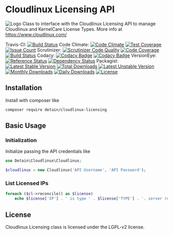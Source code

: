 # Cloudlinux Licensing API
![Logo](https://www.cloudlinux.com/images/icons/prod_cl_logo.svg) 
Class to interface with the Cloudlinux Licensing API to manage Cloudlinux and KernelCare License Types.  More info at https://www.cloudlinux.com/

Travis-CI: [![Build Status](https://travis-ci.org/detain/cloudlinux-licensing.svg?branch=master)](https://travis-ci.org/detain/cloudlinux-licensing)
Code Climate: [![Code Climate](https://codeclimate.com/github/detain/cloudlinux-licensing/badges/gpa.svg)](https://codeclimate.com/github/detain/cloudlinux-licensing) [![Test Coverage](https://codeclimate.com/github/detain/cloudlinux-licensing/badges/coverage.svg)](https://codeclimate.com/github/detain/cloudlinux-licensing/coverage) [![Issue Count](https://codeclimate.com/github/detain/cloudlinux-licensing/badges/issue_count.svg)](https://codeclimate.com/github/detain/cloudlinux-licensing)
Scrutinizer: [![Scrutinizer Code Quality](https://scrutinizer-ci.com/g/detain/cloudlinux-licensing/badges/quality-score.png?b=master)](https://scrutinizer-ci.com/g/detain/cloudlinux-licensing/?branch=master) [![Code Coverage](https://scrutinizer-ci.com/g/detain/cloudlinux-licensing/badges/coverage.png?b=master)](https://scrutinizer-ci.com/g/detain/cloudlinux-licensing/?branch=master) [![Build Status](https://scrutinizer-ci.com/g/detain/cloudlinux-licensing/badges/build.png?b=master)](https://scrutinizer-ci.com/g/detain/cloudlinux-licensing/build-status/master)
Codacy: [![Codacy Badge](https://api.codacy.com/project/badge/Grade/226251fc068f4fd5b4b4ef9a40011d06)](https://www.codacy.com/app/detain/cloudlinux-licensing) [![Codacy Badge](https://api.codacy.com/project/badge/Coverage/25fa74eb74c947bf969602fcfe87e349)](https://www.codacy.com/app/detain/cloudlinux-licensing?utm_source=github.com&utm_medium=referral&utm_content=detain/cloudlinux-licensing&utm_campaign=Badge_Coverage)
VersionEye: [![Reference Status](https://www.versioneye.com/php/detain:cloudlinux-licensing/reference_badge.svg?style=flat)](https://www.versioneye.com/php/detain:cloudlinux-licensing/references) [![Dependency Status](https://www.versioneye.com/user/projects/592f7318bafc5500414dfd2a/badge.svg?style=flat-square)](https://www.versioneye.com/user/projects/592f7318bafc5500414dfd2a)
Packagist: [![Latest Stable Version](https://poser.pugx.org/detain/cloudlinux-licensing/version)](https://packagist.org/packages/detain/cloudlinux-licensing) [![Total Downloads](https://poser.pugx.org/detain/cloudlinux-licensing/downloads)](https://packagist.org/packages/detain/cloudlinux-licensing) [![Latest Unstable Version](https://poser.pugx.org/detain/cloudlinux-licensing/v/unstable)](//packagist.org/packages/detain/cloudlinux-licensing) [![Monthly Downloads](https://poser.pugx.org/detain/cloudlinux-licensing/d/monthly)](https://packagist.org/packages/detain/cloudlinux-licensing) [![Daily Downloads](https://poser.pugx.org/detain/cloudlinux-licensing/d/daily)](https://packagist.org/packages/detain/cloudlinux-licensing) [![License](https://poser.pugx.org/detain/cloudlinux-licensing/license)](https://packagist.org/packages/detain/cloudlinux-licensing)

## Installation

Install with composer like

```sh
composer require detain/cloudlinux-licensing
```

## Basic Usage

### Initialization

Initialize passing the API credentials like

```php
use Detain\Cloudlinux\Cloudlinux;

$cloudlinux = new Cloudlinux('API Username', 'API Password');
```

### List Licensed IPs

```php
foreach ($cl->reconcile() as $license)
	echo $license['IP'] . ' is type ' . $license['TYPE'] . '. server registered in CLN with license: ' . var_export($license['REGISTERED'], true) . "\n";
```

## License

Cloudlinux Licensing class is licensed under the LGPL-v2 license.


